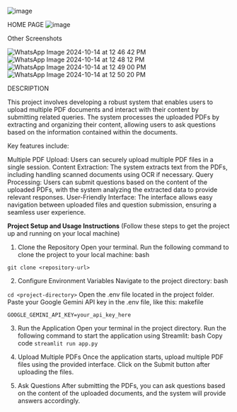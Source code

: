 ![image](https://github.com/user-attachments/assets/deccbdfb-33ac-481c-9762-c789ef909a03)

HOME PAGE
![image](https://github.com/user-attachments/assets/5b34f31e-f359-4826-82c9-b4335804f0db)


Other Screenshots 

![WhatsApp Image 2024-10-14 at 12 46 42 PM](https://github.com/user-attachments/assets/81a5b133-6d4d-41db-b806-1d03407ce516)
![WhatsApp Image 2024-10-14 at 12 48 12 PM](https://github.com/user-attachments/assets/96c50710-e1c2-44ea-9a18-e29416e20ae3)
![WhatsApp Image 2024-10-14 at 12 49 00 PM](https://github.com/user-attachments/assets/80951006-5afd-4db5-b2b6-3e2ff373ad22)
![WhatsApp Image 2024-10-14 at 12 50 20 PM](https://github.com/user-attachments/assets/0c97eb91-c6e7-41af-909e-31cc028f2ec2)


DESCRIPTION 

This project involves developing a robust system that enables users to upload multiple PDF documents and interact with their content by submitting related queries. The system processes the uploaded PDFs by extracting and organizing their content, allowing users to ask questions based on the information contained within the documents.

Key features include:

Multiple PDF Upload: Users can securely upload multiple PDF files in a single session.
Content Extraction: The system extracts text from the PDFs, including handling scanned documents using OCR if necessary.
Query Processing: Users can submit questions based on the content of the uploaded PDFs, with the system analyzing the extracted data to provide relevant responses.
User-Friendly Interface: The interface allows easy navigation between uploaded files and question submission, ensuring a seamless user experience.


**Project Setup and Usage Instructions**
(Follow these steps to get the project up and running on your local machine)

1. Clone the Repository
Open your terminal.
Run the following command to clone the project to your local machine:
bash

```git clone <repository-url>```


2. Configure Environment Variables
Navigate to the project directory:
bash

```cd <project-directory>```
Open the .env file located in the project folder.
Paste your Google Gemini API key in the .env file, like this:
makefile

```GOOGLE_GEMINI_API_KEY=your_api_key_here```

3. Run the Application
Open your terminal in the project directory.
Run the following command to start the application using Streamlit:
bash
Copy code
```streamlit run app.py```

5. Upload Multiple PDFs
Once the application starts, upload multiple PDF files using the provided interface.
Click on the Submit button after uploading the files.

7. Ask Questions
After submitting the PDFs, you can ask questions based on the content of the uploaded documents, and the system will provide answers accordingly.

